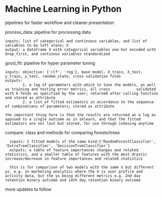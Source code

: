 # Machine Learning in Python
pipelines for faster workflow and cleaner presentation

process_data: pipeline for processing data

    inputs: list of categorical and continuous variables, and list of variables to be left alone; X
    output: a dataframe X with categorical variables one-hot encoded with drop_first, and continous variables standardized
    
good_fit: pipeline for hyper parameter tuning

    inputs: objective: {'clf', 'reg'}, base model, X_train, X_test, y_train, y_test, random_state, cross validation folds
    outputs:
            1. a log of parameters with which to tune the models, as well as training and testing error metrics, all cross            validated with k folds as specified by the user; returned after calling function and stored as attribute
            2. a list of fitted estimators in accordance to the sequence of combinations of parameters; stored as attribute
    
    the important thing here is that the results are returned as a log as opposed to a single outcome as in sklearn, and that the fitted estimators are not lost but stored, for use through indexing anytime
    
compare: class and methods for comparing forests/trees

      inputs: 2 fitted models of the same kind:{'RandomForestClassifier', 'ExtraTreeClassifier', 'DecisionTreeClassifier'}
      outputs: a table of feature importances changes and related statistics, and a smaller table of features with the most drastic increase/decrease in feature importances and related statistics
      
      this is for comparison of two models with the same X but different ys, e.g. in marketing analytics where the X is user profile and activity data, but the ys being different metrics e.g. 2nd day retention binary outcome and 14th day retention binary outcome
      
more updates to follow
    
